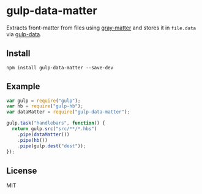 # gulp-data-matter

Extracts front-matter from files using [gray-matter](https://github.com/jonschlinkert/gray-matter)
and stores it in `file.data` via [gulp-data](https://github.com/colynb/gulp-data).

## Install

`npm install gulp-data-matter --save-dev`

## Example

```javascript
var gulp = require("gulp");
var hb = require("gulp-hb");
var dataMatter = require("gulp-data-matter");

gulp.task("handlebars", function() {
  return gulp.src("src/**/*.hbs")
    .pipe(dataMatter())
    .pipe(hb())
    .pipe(gulp.dest("dest"));
});
```

## License

MIT
